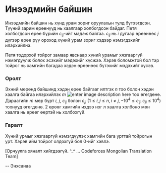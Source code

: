 Инээдмийн байшин
================
Инээдмийн байшин нь хүнд урам зориг оруулахын тулд бүтээгдсэн. Түүний зарим өрөөнүүд нь хаалгаар холбогдсон байдаг. Петя холбогдсон өрөө бүрийн $c_{ij}$-ийг мэдэж байгаа. $c_{ij}$ нь $i$ дугаар өрөөнөөс $j$ дүгээр өрөө рүү ороход хүний урам зориг хэдээр нэмэгдэхийг илэрхийлнэ.
 
Петя тодорхой тойрог замаар явснаар хүний урамыг хязгааргүй нэмэгдүүлж болох эсэхийг мэдэхийг хүсжээ. Хэрэв боломжтой бол тэр тойрог нь хамгийн багадаа хэдэн өрөөнөөс бүтэхийг мэдэхийг хүсэв.

### Оролт
Эхний мөрөнд байшинд хэдэн өрөө байгааг илтгэх $n$ тоо болон хэдэн хаалга байгаа илэрхийлэх $m$ ![enter image description here][1] тоо өгөгдөнө. Дараагийн $m$ мөр бүрт $i$, $j$, $c_{ij}$ болон $c_{ji}$ ($1 ≤ i, j ≤ n, i ≠ j,  - 10^4 ≤ c_{ij}, c_{ji} ≤ 10^4$) тоонууд өгөгдөнө. 2 өрөөг хамгийн ихдээ нэг л хаалга холбоно мөн хаалга нь өрөөг өөртэй нь холбохгүй.
 
### Гаралт
Хүний урмыг хязгааргүй нэмэгдүүлэх хамгийн бага урттай тойрогын урт. Хэрэв ийм тойрог олдохгүй бол $0$-ийг хэвлэ.

[Орчуулга хяналт хийгдээгүй. ^_^ ... Codeforces Mongolian Translation Team]

  [1]: http://espresso.codeforces.com/0d16348eee67d88f6667edf93a293fdb8b30603c.png
  
-- Энхсанаа
